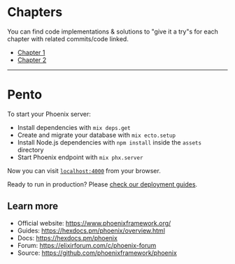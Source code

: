 # Chapters

You can find code implementations & solutions to "give it a try"s for each chapter with related commits/code linked.

- [Chapter 1](https://github.com/andreyuhai/programming-phoenix-liveview/tree/chapter1)
- [Chapter 2](https://github.com/andreyuhai/programming-phoenix-liveview/tree/chapter2)

---

# Pento

To start your Phoenix server:

  * Install dependencies with `mix deps.get`
  * Create and migrate your database with `mix ecto.setup`
  * Install Node.js dependencies with `npm install` inside the `assets` directory
  * Start Phoenix endpoint with `mix phx.server`

Now you can visit [`localhost:4000`](http://localhost:4000) from your browser.

Ready to run in production? Please [check our deployment guides](https://hexdocs.pm/phoenix/deployment.html).

## Learn more

  * Official website: https://www.phoenixframework.org/
  * Guides: https://hexdocs.pm/phoenix/overview.html
  * Docs: https://hexdocs.pm/phoenix
  * Forum: https://elixirforum.com/c/phoenix-forum
  * Source: https://github.com/phoenixframework/phoenix
